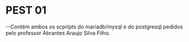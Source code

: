 # PEST 01

--Contém ambos os scpripts do mariadb/mysql e do postgresql pedidos pelo professor Abrantes Araujo Silva Filho.
